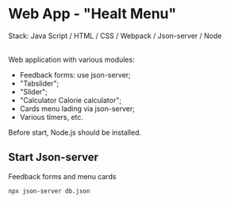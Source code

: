 # Web App - "Healt Menu"

Stack: Java Script / HTML / CSS / Webpack / Json-server / Node

\
Web application with various modules:
- Feedback forms: use json-server;
- "Tabslider";
- "Slider";
- "Calculator Calorie calculator";
- Сards menu lading via json-server;
- Various timers, etc.

Before start, Node.js should be installed.

## Start Json-server

Feedback forms and menu cards

```
npx json-server db.json
```
